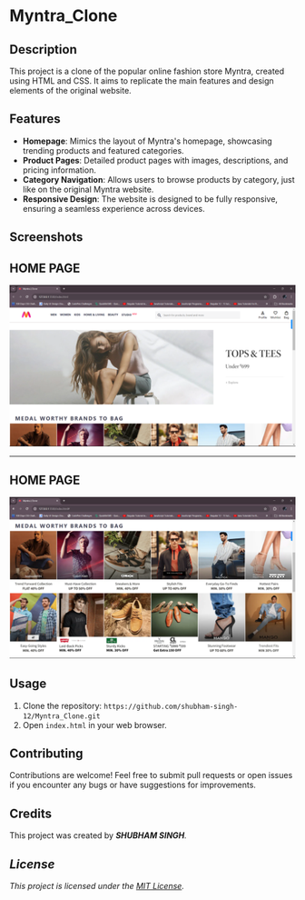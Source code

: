 # Myntra_Clone

## Description
This project is a clone of the popular online fashion store Myntra, created using HTML and CSS. It aims to replicate the main features and design elements of the original website.

## Features
- **Homepage**: Mimics the layout of Myntra's homepage, showcasing trending products and featured categories.
- **Product Pages**: Detailed product pages with images, descriptions, and pricing information.
- **Category Navigation**: Allows users to browse products by category, just like on the original Myntra website.
- **Responsive Design**: The website is designed to be fully responsive, ensuring a seamless experience across devices.

## Screenshots
<h2> HOME PAGE </h2>

![Homepage](./Homepage.png)

<hr />

<h2> HOME PAGE </h2>

![Product Page](./Brands%20Category.png)

## Usage
1. Clone the repository: `https://github.com/shubham-singh-12/Myntra_Clone.git`
2. Open `index.html` in your web browser.

## Contributing
Contributions are welcome! Feel free to submit pull requests or open issues if you encounter any bugs or have suggestions for improvements.

## Credits
This project was created by <b><i>SHUBHAM SINGH<i></b>.

## License
This project is licensed under the [MIT License](LICENSE).
